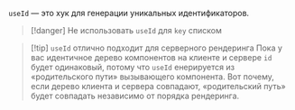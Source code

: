 `useId` — это хук для генерации уникальных идентификаторов.

>[!danger] Не использовать `useId` для `key` списком

>[!tip] `useId` отлично подходит для серверного рендеринга
>Пока у вас идентичное дерево компонентов на клиенте и сервере `id` будет одинаковый, потому что `useId` енерируется из «родительского пути» вызывающего компонента. 
>Вот почему, если дерево клиента и сервера совпадают, «родительский путь» будет совпадать независимо от порядка рендеринга.

